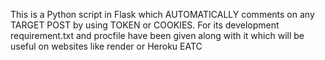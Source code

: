 This is a Python script in Flask which AUTOMATICALLY comments on any TARGET POST by using TOKEN or COOKIES. For its development requirement.txt and procfile have been given along with it which will be useful on websites like render or Heroku EATC

